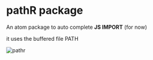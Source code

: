 # pathR package

An atom package to auto complete **JS IMPORT** (for now)

it uses the buffered file PATH

![pathr](https://cloud.githubusercontent.com/assets/15014965/25098125/b15d0880-23a7-11e7-9df2-ca3dd5b53f14.gif)
